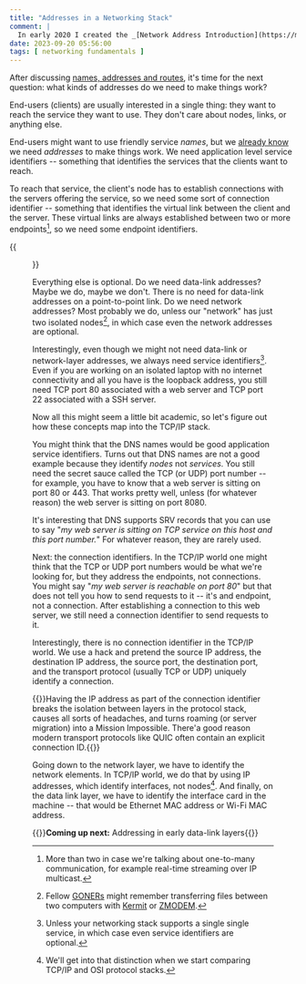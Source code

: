 ```yaml
---
title: "Addresses in a Networking Stack"
comment: |
  In early 2020 I created the _[Network Address Introduction](https://my.ipspace.net/bin/get/Net101/NA1.1%20-%20Network%20Addressing%20Introduction.mp4?doccode=Net101)_ video as part of the _[How Networks Really Work webinar](https://www.ipspace.net/How_Networks_Really_Work)_. This blog post is an edited transcript of the second part of that video.
date: 2023-09-20 05:56:00
tags: [ networking fundamentals ]
---
```

After discussing [names, addresses and routes](/2023/09/names-addresses-routes.html), it's time for the next question: what kinds of addresses do we need to make things work?

End-users (clients) are usually interested in a single thing: they want to reach the service they want to use. They don't care about nodes, links, or anything else.

End-users might want to use friendly service *names*, but we [already know](/2023/09/names-addresses-routes.html) we need *addresses* to make things work. We need application level service identifiers -- something that identifies the services that the clients want to reach.
<!--more-->
To reach that service, the client's node has to establish connections with the servers offering the service, so we need some sort of connection identifier -- something that identifies the virtual link between the client and the server. These virtual links are always established between two or more endpoints[^MTO], so we need some endpoint identifiers. 

[^MTO]: More than two in case we're talking about one-to-many communication, for example real-time streaming over IP multicast.

{{<figure src="/2023/09/stack-addressing.png">}}

Everything else is optional. Do we need data-link addresses? Maybe we do, maybe we don't. There is no need for data-link addresses on a point-to-point link. Do we need network addresses? Most probably we do, unless our "network" has just two isolated nodes[^KM], in which case even the network addresses are optional.

[^KM]: Fellow [GONERs](https://etherealmind.com/network-dictionary-goners/) might remember transferring files between two computers with [Kermit](https://en.wikipedia.org/wiki/Kermit_(protocol)) or [ZMODEM](https://en.wikipedia.org/wiki/ZMODEM).

Interestingly, even though we might not need data-link or network-layer addresses, we always need service identifiers[^SS]. Even if you are working on an isolated laptop with no internet connectivity and all you have is the loopback address, you still need TCP port 80 associated with a web server and TCP port 22 associated with a SSH server. 

[^SS]: Unless your networking stack supports a single single service, in which case even service identifiers are optional.

Now all this might seem a little bit academic, so let's figure out how these concepts map into the TCP/IP stack.

You might think that the DNS names would be good application service identifiers. Turns out that DNS names are not a good example because they identify *nodes* not *services*. You still need the secret sauce called the TCP (or UDP) port number -- for example, you have to know that a web server is sitting on port 80 or 443. That works pretty well, unless (for whatever reason) the web server is sitting on port 8080. 

It's interesting that DNS supports SRV records that you can use to say "_my web server is sitting on TCP service on this host and this port number._" For whatever reason, they are rarely used.

Next: the connection identifiers. In the TCP/IP world one might think that the TCP or UDP port numbers would be what we're looking for, but they address the endpoints, not connections. You might say "_my web server is reachable on port 80_" but that does not tell you how to send requests to it -- it's and endpoint, not a connection. After establishing a connection to this web server, we still need a connection identifier to send requests to it.

Interestingly, there is no connection identifier in the TCP/IP world. We use a hack and pretend the source IP address, the destination IP address, the source port, the destination port, and the transport protocol (usually TCP or UDP) uniquely identify a connection.

{{<note>}}Having the IP address as part of the connection identifier breaks the isolation between layers in the protocol stack, causes all sorts of headaches, and turns roaming (or server migration) into a Mission Impossible. There'a good reason modern transport protocols like QUIC often contain an explicit connection ID.{{</note>}}

Going down to the network layer, we have to identify the network elements. In TCP/IP world, we do that by using IP addresses, which identify interfaces, not nodes[^OSI]. And finally, on the data link layer, we have to identify the interface card in the machine -- that would be Ethernet MAC address or Wi-Fi MAC address.

[^OSI]: We'll get into that distinction when we start comparing TCP/IP and OSI protocol stacks.

{{<next-in-series page="/posts/2023/10/data-link-addressing.md">}}**Coming up next:** Addressing in early data-link layers{{</next-in-series>}}
